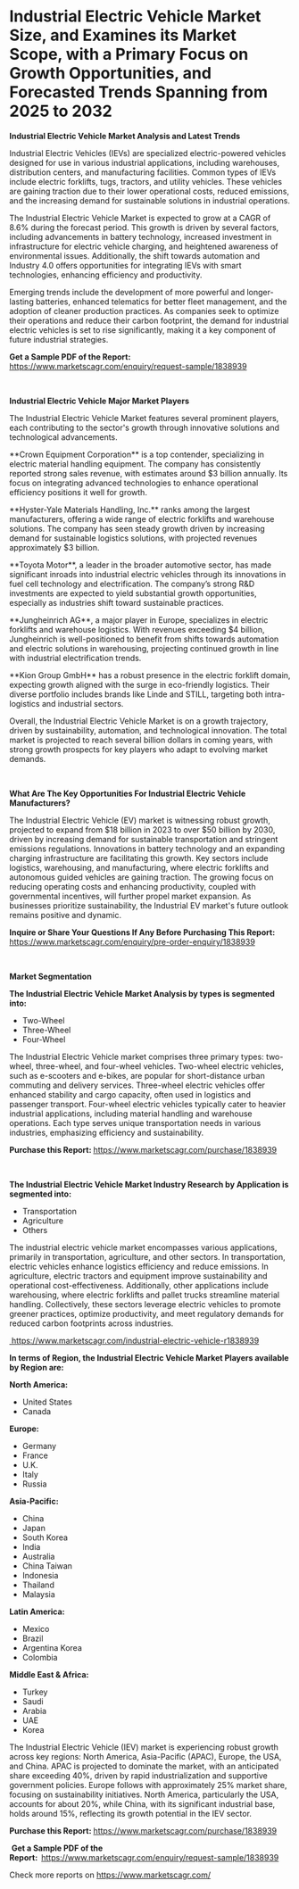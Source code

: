 <p><h1>Industrial Electric Vehicle Market Size, and Examines its Market Scope, with a Primary Focus on Growth Opportunities, and Forecasted Trends Spanning from 2025 to 2032</h1></p><p><strong>Industrial Electric Vehicle Market Analysis and Latest Trends</strong></p>
<p><p>Industrial Electric Vehicles (IEVs) are specialized electric-powered vehicles designed for use in various industrial applications, including warehouses, distribution centers, and manufacturing facilities. Common types of IEVs include electric forklifts, tugs, tractors, and utility vehicles. These vehicles are gaining traction due to their lower operational costs, reduced emissions, and the increasing demand for sustainable solutions in industrial operations.</p><p>The Industrial Electric Vehicle Market is expected to grow at a CAGR of 8.6% during the forecast period. This growth is driven by several factors, including advancements in battery technology, increased investment in infrastructure for electric vehicle charging, and heightened awareness of environmental issues. Additionally, the shift towards automation and Industry 4.0 offers opportunities for integrating IEVs with smart technologies, enhancing efficiency and productivity.</p><p>Emerging trends include the development of more powerful and longer-lasting batteries, enhanced telematics for better fleet management, and the adoption of cleaner production practices. As companies seek to optimize their operations and reduce their carbon footprint, the demand for industrial electric vehicles is set to rise significantly, making it a key component of future industrial strategies.</p></p>
<p><strong>Get a Sample PDF of the Report:&nbsp;</strong> <a href="https://www.marketscagr.com/enquiry/request-sample/1838939?utm_campaign=3550&utm_medium=2&utm_source=Github&utm_content=ia&utm_term=30032025&utm_id=industrial-electric-vehicle">https://www.marketscagr.com/enquiry/request-sample/1838939</a></p>
<p>&nbsp;</p>
<p><strong>Industrial Electric Vehicle Major Market Players</strong></p>
<p><p>The Industrial Electric Vehicle Market features several prominent players, each contributing to the sector's growth through innovative solutions and technological advancements.</p><p>**Crown Equipment Corporation** is a top contender, specializing in electric material handling equipment. The company has consistently reported strong sales revenue, with estimates around $3 billion annually. Its focus on integrating advanced technologies to enhance operational efficiency positions it well for growth.</p><p>**Hyster-Yale Materials Handling, Inc.** ranks among the largest manufacturers, offering a wide range of electric forklifts and warehouse solutions. The company has seen steady growth driven by increasing demand for sustainable logistics solutions, with projected revenues approximately $3 billion.</p><p>**Toyota Motor**, a leader in the broader automotive sector, has made significant inroads into industrial electric vehicles through its innovations in fuel cell technology and electrification. The company’s strong R&D investments are expected to yield substantial growth opportunities, especially as industries shift toward sustainable practices.</p><p>**Jungheinrich AG**, a major player in Europe, specializes in electric forklifts and warehouse logistics. With revenues exceeding $4 billion, Jungheinrich is well-positioned to benefit from shifts towards automation and electric solutions in warehousing, projecting continued growth in line with industrial electrification trends.</p><p>**Kion Group GmbH** has a robust presence in the electric forklift domain, expecting growth aligned with the surge in eco-friendly logistics. Their diverse portfolio includes brands like Linde and STILL, targeting both intra-logistics and industrial sectors.</p><p>Overall, the Industrial Electric Vehicle Market is on a growth trajectory, driven by sustainability, automation, and technological innovation. The total market is projected to reach several billion dollars in coming years, with strong growth prospects for key players who adapt to evolving market demands.</p></p>
<p>&nbsp;</p>
<p><strong>What Are The Key Opportunities For Industrial Electric Vehicle Manufacturers?</strong></p>
<p><p>The Industrial Electric Vehicle (EV) market is witnessing robust growth, projected to expand from $18 billion in 2023 to over $50 billion by 2030, driven by increasing demand for sustainable transportation and stringent emissions regulations. Innovations in battery technology and an expanding charging infrastructure are facilitating this growth. Key sectors include logistics, warehousing, and manufacturing, where electric forklifts and autonomous guided vehicles are gaining traction. The growing focus on reducing operating costs and enhancing productivity, coupled with governmental incentives, will further propel market expansion. As businesses prioritize sustainability, the Industrial EV market's future outlook remains positive and dynamic.</p></p>
<p><strong>Inquire or Share Your Questions If Any Before Purchasing This Report:</strong> <a href="https://www.marketscagr.com/enquiry/pre-order-enquiry/1838939?utm_campaign=3550&utm_medium=2&utm_source=Github&utm_content=ia&utm_term=30032025&utm_id=industrial-electric-vehicle">https://www.marketscagr.com/enquiry/pre-order-enquiry/1838939</a></p>
<p>&nbsp;</p>
<p><strong>Market Segmentation</strong></p>
<p><strong>The Industrial Electric Vehicle Market Analysis by types is segmented into:</strong></p>
<p><ul><li>Two-Wheel</li><li>Three-Wheel</li><li>Four-Wheel</li></ul></p>
<p><p>The Industrial Electric Vehicle market comprises three primary types: two-wheel, three-wheel, and four-wheel vehicles. Two-wheel electric vehicles, such as e-scooters and e-bikes, are popular for short-distance urban commuting and delivery services. Three-wheel electric vehicles offer enhanced stability and cargo capacity, often used in logistics and passenger transport. Four-wheel electric vehicles typically cater to heavier industrial applications, including material handling and warehouse operations. Each type serves unique transportation needs in various industries, emphasizing efficiency and sustainability.</p></p>
<p><strong>Purchase this Report:&nbsp;</strong><a href="https://www.marketscagr.com/purchase/1838939?utm_campaign=3550&utm_medium=2&utm_source=Github&utm_content=ia&utm_term=30032025&utm_id=industrial-electric-vehicle">https://www.marketscagr.com/purchase/1838939</a></p>
<p>&nbsp;</p>
<p><strong>The Industrial Electric Vehicle Market Industry Research by Application is segmented into:</strong></p>
<p><ul><li>Transportation</li><li>Agriculture</li><li>Others</li></ul></p>
<p><p>The industrial electric vehicle market encompasses various applications, primarily in transportation, agriculture, and other sectors. In transportation, electric vehicles enhance logistics efficiency and reduce emissions. In agriculture, electric tractors and equipment improve sustainability and operational cost-effectiveness. Additionally, other applications include warehousing, where electric forklifts and pallet trucks streamline material handling. Collectively, these sectors leverage electric vehicles to promote greener practices, optimize productivity, and meet regulatory demands for reduced carbon footprints across industries.</p></p>
<p><a href="https://www.marketscagr.com/industrial-electric-vehicle-r1838939?utm_campaign=3550&utm_medium=2&utm_source=Github&utm_content=ia&utm_term=30032025&utm_id=industrial-electric-vehicle">&nbsp;https://www.marketscagr.com/industrial-electric-vehicle-r1838939</a></p>
<p><strong>In terms of Region, the Industrial Electric Vehicle Market Players available by Region are:</strong></p>
<p>
    <p> <strong> North America: </strong>
        <ul>
            <li>United States</li>
            <li>Canada</li>
        </ul>
        </p> 
    <p> <strong> Europe: </strong>
        <ul>
            <li>Germany</li>
            <li>France</li>
            <li>U.K.</li>
            <li>Italy</li>
            <li>Russia</li>
        </ul>
        </p> 
    <p> <strong> Asia-Pacific: </strong>
        <ul>
            <li>China</li>
            <li>Japan</li>
            <li>South Korea</li>
            <li>India</li>
            <li>Australia</li>
            <li>China Taiwan</li>
            <li>Indonesia</li>
            <li>Thailand</li>
            <li>Malaysia</li>
        </ul>
        </p> 
    <p> <strong> Latin America: </strong>
        <ul>
            <li>Mexico</li>
            <li>Brazil</li>
            <li>Argentina Korea</li>
            <li>Colombia</li>
        </ul>
        </p> 
    <p> <strong> Middle East & Africa: </strong>
        <ul>
            <li>Turkey</li>
            <li>Saudi</li>
            <li>Arabia</li>
            <li>UAE</li>
            <li>Korea</li>
        </ul>
    </p>
    </p>
<p><p>The Industrial Electric Vehicle (IEV) market is experiencing robust growth across key regions: North America, Asia-Pacific (APAC), Europe, the USA, and China. APAC is projected to dominate the market, with an anticipated share exceeding 40%, driven by rapid industrialization and supportive government policies. Europe follows with approximately 25% market share, focusing on sustainability initiatives. North America, particularly the USA, accounts for about 20%, while China, with its significant industrial base, holds around 15%, reflecting its growth potential in the IEV sector.</p></p>
<p><strong>Purchase this Report: </strong><a href="https://www.marketscagr.com/purchase/1838939?utm_campaign=3550&utm_medium=2&utm_source=Github&utm_content=ia&utm_term=30032025&utm_id=industrial-electric-vehicle">https://www.marketscagr.com/purchase/1838939</a></p>
<p>&nbsp;<strong>Get a Sample PDF of the Report:&nbsp;&nbsp;</strong><a href="https://www.marketscagr.com/enquiry/request-sample/1838939?utm_campaign=3550&utm_medium=2&utm_source=Github&utm_content=ia&utm_term=30032025&utm_id=industrial-electric-vehicle">https://www.marketscagr.com/enquiry/request-sample/1838939</a></p>
<p><strong></strong></p>
<p>Check more reports on <a href="https://www.marketscagr.com/?utm_campaign=3550&utm_medium=2&utm_source=Github&utm_content=ia&utm_term=30032025&utm_id=industrial-electric-vehicle">https://www.marketscagr.com/</a></p>